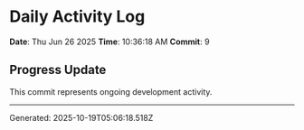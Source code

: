 # Daily Activity Log

**Date**: Thu Jun 26 2025
**Time**: 10:36:18 AM
**Commit**: 9

## Progress Update

This commit represents ongoing development activity.

---
Generated: 2025-10-19T05:06:18.518Z
